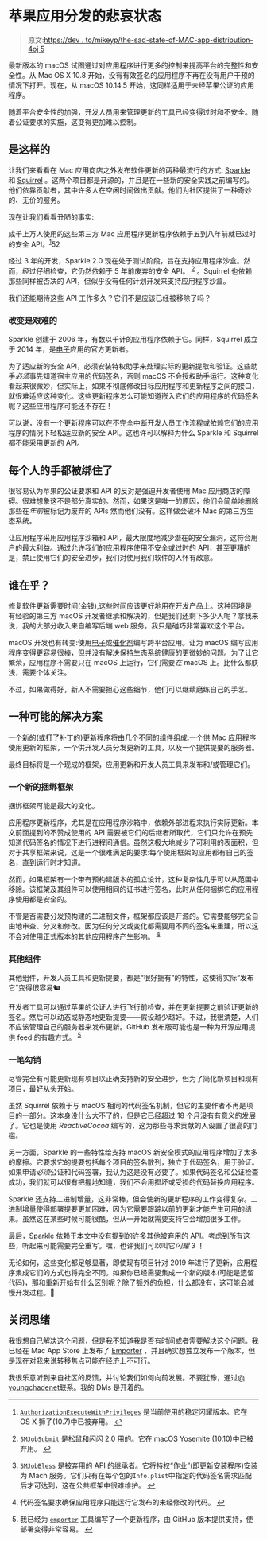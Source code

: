 # 苹果应用分发的悲哀状态

> 原文:[https://dev . to/mikeyp/the-sad-state-of-MAC-app-distribution-4oj 5](https://dev.to/mikeyp/the-sad-state-of-mac-app-distribution-4oj5)

最新版本的 macOS 试图通过对应用程序进行更多的控制来提高平台的完整性和安全性。从 Mac OS X 10.8 开始，没有有效签名的应用程序不再在没有用户干预的情况下打开。现在，从 macOS 10.14.5 开始，这同样适用于未经苹果公证的应用程序。

随着平台安全性的加强，开发人员用来管理更新的工具已经变得过时和不安全。随着公证要求的实施，这变得更加难以控制。

## [](#heres-the-thing)是这样的

让我们来看看在 Mac 应用商店之外发布软件更新的两种最流行的方式: [Sparkle](https://github.com/sparkle-project/Sparkle) 和 [Squirrel](https://github.com/Squirrel/Squirrel.Mac) 。这两个项目都是开源的，并且是在一些新的安全实践之前编写的。他们依靠贡献者，其中许多人在空闲时间做出贡献。他们为社区提供了一种奇妙的、无价的服务。

现在让我们看看丑陋的事实:

成千上万人使用的这些第三方 Mac 应用程序更新程序依赖于五到八年前就已过时的安全 API。<sup id="fnref1">[1](#fn1)</sup>5[2](#fn2)

经过 3 年的开发，Sparkle 2.0 现在处于测试阶段，旨在支持应用程序沙盒。然而，经过仔细检查，它仍然依赖于 5 年前废弃的安全 API。 <sup id="fnref2">[2](#fn2)</sup> 。Squirrel 也依赖那些同样被否决的 API，但似乎没有任何计划开发来支持应用程序沙盒。

我们还能期待这些 API 工作多久？它们不是应该已经被移除了吗？

### [](#change-is-hard)改变是艰难的

Sparkle 创建于 2006 年，有数以千计的应用程序依赖于它。同样，Squirrel 成立于 2014 年，是[电子](https://electronjs.org)应用的官方更新者。

为了适应新的安全 API，必须安装特权助手来处理实际的更新提取和验证。这些助手*必须*事先知道宿主应用的代码签名，否则 macOS 不会授权助手运行。这种变化看起来很微妙，但实际上，如果不彻底修改目标应用程序和更新程序之间的接口，就很难适应这种变化。这些更新程序怎么可能知道嵌入它们的应用程序的代码签名呢？这些应用程序可能还不存在！

可以说，没有一个更新程序可以在不完全中断开发人员工作流程或依赖它们的应用程序的情况下轻松适应新的安全 API。这也许可以解释为什么 Sparkle 和 Squirrel 都不能采用更新的 API。

## [](#everyones-hands-are-tied)每个人的手都被绑住了

很容易认为苹果的公证要求和 API 的反对是强迫开发者使用 Mac 应用商店的障碍。很难想象这不是部分真实的。然而，如果这是唯一的原因，他们会简单地删除那些在*年前*被标记为废弃的 APIs 然而他们没有。这样做会破坏 Mac 的第三方生态系统。

让应用程序采用应用程序沙箱和 API，最大限度地减少潜在的安全漏洞，这符合用户的最大利益。通过允许我们的应用程序使用不安全或过时的 API，甚至更糟的是，禁止使用它们的安全进步，我们对使用我们软件的人怀有敌意。

## [](#who-cares)谁在乎？

修复软件更新需要时间(金钱),这些时间应该更好地用在开发产品上。这种困境是有经验的第三方 macOS 开发者继承和解决的，但是我们还剩下多少人呢？拿我来说，我的大部分收入来自编写后端 web 服务。我只是碰巧非常喜欢这个平台。

macOS 开发也有转变:使用[电子](https://electronjs.org)或[催化剂](https://developer.apple.com/ipad-apps-for-mac/)编写跨平台应用。让为 macOS 编写应用程序变得更容易很棒，但并没有解决保持生态系统健康的更微妙的问题。为了让它繁荣，应用程序不需要只在 macOS 上运行，它们需要*在* macOS 上。比什么都肤浅，需要个体关注。

不过，如果做得好，新人不需要担心这些细节，他们可以继续磨练自己的手艺。

## [](#a-possible-solution)一种可能的解决方案

一个新的(或打了补丁的)更新程序将由几个不同的组件组成:一个供 Mac 应用程序使用更新的框架，一个供开发人员分发更新的工具，以及一个提供提要的服务器。

最终目标将是一个现成的框架，应用更新和开发人员工具来发布和/或管理它们。

### [](#a-new-bundled-framework)一个新的捆绑框架

捆绑框架可能是最大的变化。

应用程序更新程序，尤其是在应用程序沙箱中，依赖外部进程来执行实际更新。本文前面提到的不赞成使用的 API 需要被它们的后继者所取代，它们只允许在预先知道代码签名的情况下进行进程间通信。虽然这极大地减少了可利用的表面积，但对于共享框架来说，这是一个很难满足的要求:每个使用框架的应用都有自己的签名，直到运行时才知道。

然而，如果框架有一个带有预构建版本的孤立设计，这种复杂性几乎可以从范围中移除。该框架及其组件可以使用相同的证书进行签名，此时从任何捆绑它的应用程序使用都是安全的。

不管是否需要分发预构建的二进制文件，框架都应该是开源的。它需要能够完全自由地审查、分叉和修改。因为任何分叉或变化都需要用不同的签名来重建，所以这不会对使用正式版本的其他应用程序产生影响。 <sup id="fnref4">[4](#fn4)</sup>

### [](#other-components)其他组件

其他组件，开发人员工具和更新提要，都是“很好拥有”的特性，这使得实际“发布它”变得很容易🐿

开发者工具可以通过苹果的公证人进行飞行前检查，并在更新提要之前验证更新的签名。然后可以动态或静态地更新提要——假设越少越好。不过，我很清楚，人们不应该管理自己的服务器来发布更新。GitHub 发布版可能也是一种为开源应用提供 feed 的有趣方式。 <sup id="fnref5">[5](#fn5)</sup>

### [](#a-clean-slate)一笔勾销

尽管完全有可能更新现有项目以正确支持新的安全进步，但为了简化新项目和现有项目，最好从头开始。

虽然 Squirrel 依赖于与 macOS 相同的代码签名机制，但它的主要作者不再是项目的一部分。这本身没什么大不了的，但是它已经超过 18 个月没有有意义的发展了。它也是使用 *ReactiveCocoa* 编写的，这为那些寻求贡献的人设置了很高的门槛。

另一方面，Sparkle 的一些特性给支持 macOS 新安全模式的应用程序增加了太多的摩擦。它要求它的提要包括每个项目的签名散列，独立于代码签名，用于验证。如果申请*必须*公证和代码签署，我认为这是没有必要了。如果代码签名和公证检查成功，我们就可以很有把握地知道，我们不会用损坏或受损的代码替换应用程序。

Sparkle 还支持二进制增量，这非常棒，但会使新的更新程序的工作变得复杂。二进制增量使得部署提要更加困难，因为它需要跟踪以前的更新才能产生可用的结果。虽然这在某些时候可能很酷，但从一开始就需要支持它会增加很多工作。

最后，Sparkle 依赖于本文中没有提到的许多其他被弃用的 API。考虑到所有这些，听起来可能需要完全重写。嘿，也许我们可以叫它*闪耀 3* ！

无论如何，这些变化都足够显著，即使现有项目针对 2019 年进行了更新，应用程序集成它们的方式也将完全不同。如果你已经需要集成一个新的版本(可能是遗留代码)，那和重新开始有什么区别呢？除了额外的负担，什么都没有，这可能会减慢开发过程。😬

## [](#closing-thoughts)关闭思绪

我很想自己解决这个问题，但是我不知道我是否有时间或者需要解决这个问题。我已经在 Mac App Store 上发布了 [Emporter](https://emporter.app) ，并且确实想独立发布一个版本，但是现在对我来说转移焦点可能在经济上不可行。

我很乐意听到来自社区的反馈，并讨论我们如何向前发展。不要犹豫，通过[@ youngchadenet](https://twitter.com/YoungDynastyNet)联系。我的 DMs 是开着的。

* * *

1.  [`AuthorizationExecuteWithPrivileges`](https://developer.apple.com/documentation/security/1540038-authorizationexecutewithprivileg) 是当前使用的稳定闪耀版本。它在 OS X 狮子(10.7)中已被弃用。 [↩](#fnref1)

2.  [`SMJobSubmit`](https://developer.apple.com/documentation/servicemanagement/1431084-smjobsubmit) 是松鼠和闪闪 2.0 用的。它在 macOS Yosemite (10.10)中已被弃用。 [↩](#fnref2)

3.  [`SMJobBless`](https://developer.apple.com/documentation/servicemanagement/1431078-smjobbless) 是被弃用的 API 的继承者。它将特权“作业”(即更新安装程序)安装为 Mach 服务。它们只有在每个包的`Info.plist`中指定的代码签名需求匹配后才可达到，这在公共框架中很难维护。 [↩](#fnref3)

4.  代码签名要求确保应用程序只能运行它发布的未经修改的代码。 [↩](#fnref4)

5.  我已经为 [`emporter`](https://github.com/youngdynasty/emporter-cli) 工具编写了一个更新程序，由 GitHub 版本提供支持，使部署变得非常容易。 [↩](#fnref5)